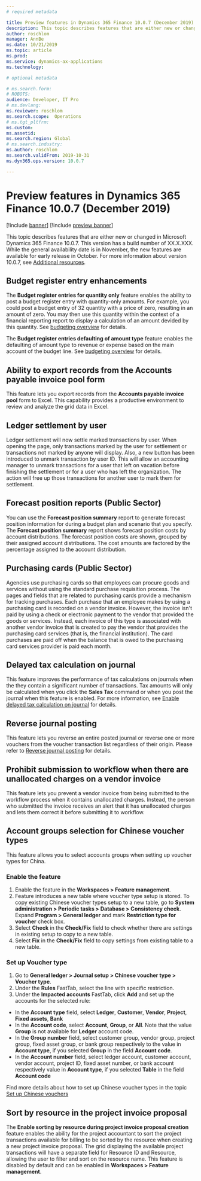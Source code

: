 ```yaml
---
# required metadata

title: Preview features in Dynamics 365 Finance 10.0.7 (December 2019)
description: This topic describes features that are either new or changed in Dynamics 365 Finance 10.0.7.
author: roschlom
manager: AnnBe
ms.date: 10/21/2019
ms.topic: article
ms.prod: 
ms.service: dynamics-ax-applications
ms.technology: 

# optional metadata

# ms.search.form: 
# ROBOTS: 
audience: Developer, IT Pro
# ms.devlang: 
ms.reviewer: roschlom
ms.search.scope:  Operations
# ms.tgt_pltfrm: 
ms.custom: 
ms.assetid: 
ms.search.region: Global
# ms.search.industry: 
ms.author: roschlom
ms.search.validFrom: 2019-10-31 
ms.dyn365.ops.version: 10.0.7

---
```

# Preview features in Dynamics 365 Finance 10.0.7 (December 2019)

[!include [banner](../includes/banner.md)]
[!include [preview banner](../includes/preview-banner.md)]

This topic describes features that are either new or changed in Microsoft Dynamics 365 Finance 10.0.7. This version has a build number of XX.X.XXX. While the general availability date is in November, the new features are available for early release in October. For more information about version 10.0.7, see [Additional resources](../../fin-ops-core/fin-ops/get-started/whats-new-changed-7-0-february-2016.md#additional-resources).

## Budget register entry enhancements

The **Budget register entries for quantity only** feature enables the ability to post a budget register entry with quantity-only amounts. For example, you could post a budget entry of 32 quantity with a price of zero, resulting in an amount of zero. You may then use this quantity within the context of a financial reporting report to display a calculation of an amount devided by this quantity. See [budgeting overview](../budgeting/basic-budgeting-overview-configuration.md) for details. 

The **Budget register entries defaulting of amount type** feature enables the defaulting of amount type to revenue or expense based on the main account of the budget line. See [budgeting overview](../budgeting/basic-budgeting-overview-configuration.md) for details. 


## Ability to export records from the Accounts payable invoice pool form
This feature lets you export records from the **Accounts payable invoice pool** form to Excel. This capability provides a productive environment to review and analyze the grid data in Excel. 

## Ledger settlement by user

Ledger settlement will now settle marked transactions by user.  When opening the page, only transactions marked by the user for settlement or transactions not marked by anyone will display. Also, a new button has been introduced to unmark transaction by user ID.  This will allow an accounting manager to unmark transactions for a user that left on vacation before finishing the settlement or for a user who has left the organization.  The action will free up those transactions for another user to mark them for settlement. 


## Forecast position reports (Public Sector)

You can use the **Forecast position summary** report to generate forecast position information for during a budget plan and scenario that you specify.  The **Forecast position summary** report shows forecast position costs by account distributions. The forecast position costs are shown, grouped by their assigned account distributions. The cost amounts are factored by the percentage assigned to the account distribution. 

## Purchasing cards (Public Sector)

Agencies use purchasing cards so that employees can procure goods and services without using the standard purchase requisition process. The pages and fields that are related to purchasing cards provide a mechanism for tracking purchases. Each purchase that an employee makes by using a purchasing card is recorded on a vendor invoice. However, the invoice isn't paid by using a check or electronic payment to the vendor that provided the goods or services. Instead, each invoice of this type is associated with another vendor invoice that is created to pay the vendor that provides the purchasing card services (that is, the financial institution). The card purchases are paid off when the balance that is owed to the purchasing card services provider is paid each month.

## Delayed tax calculation on journal

This feature improves the performance of tax calculations on journals when the they contain a significant number of transactions. Tax amounts will only be calculated when you click the **Sales Tax** command or when you post the journal when this feature is enabled. For more information, see [Enable delayed tax calculation on journal](../general-ledger/enable-delayed-tax-calculation.md) for details.

## Reverse journal posting

This feature lets you reverse an entire posted journal or reverse one or more vouchers from the voucher transaction list regardless of their origin. Please refer to [Reverse journal posting](../general-ledger/reverse-journal-posting.md) for details.

## Prohibit submission to workflow when there are unallocated charges on a vendor invoice
This feature lets you prevent a vendor invoice from being submitted to the workflow process when it contains unallocated charges. Instead, the person who submitted the invoice receives an alert that it has unallocated charges and lets them correct it before submitting it to workflow.


## Account groups selection for Chinese voucher types

This feature allows you to select accounts groups when setting up voucher types for China. 

### Enable the feature
1. Enable the feature in the **Workspaces > Feature management**.
2. Feature introduces a new table where voucher type setup is stored. To copy existing Chinese voucher types setup to a new table, go to **System administration > Periodic tasks > Database > Consistency check**. Expand **Program > General ledger** and mark **Restriction type for voucher** check box. 
3. Select **Check** in the **Check/Fix** field to check whether there are settings in existing setup to copy to a new table.
4. Select **Fix** in the **Check/Fix** field to copy settings from existing table to a new table.

### Set up Voucher type
1. Go to **General ledger > Journal setup > Chinese voucher type > Voucher type**.
2. Under the **Rules** FastTab, select the line with specific restriction.
2. Under the **Impacted accounts** FastTab, click **Add** and set up the accounts for the selected rule:
- In the **Account type** field, select **Ledger**, **Customer**, **Vendor**, **Project**, **Fixed assets**, **Bank**
- In the **Account code**, select **Account**, **Group**, or **All**. Note that the value **Group** is not available for **Ledger** account code.
- In the **Group number** field, select customer group, vendor group, project group, fixed asset group, or bank group respectively to the value in **Account type**, if you selected **Group** in the field **Account code**.
- In the **Account number** field, select ledger account, customer account, vendor account, project ID, fixed asset number, or bank account respectively value in **Account type**, if you selected **Table** in the field **Account code**

Find more details about how to set up Chinese voucher types in the topic [Set up Chinese vouchers](https://docs.microsoft.com/en-us/dynamics365/unified-operations/financials/localizations/tasks/set-up-chinese-vouchers)

## Sort by resource in the project invoice proposal

The **Enable sorting by resource during project invoice proposal creation** feature enables the ability for the project accountant to sort the project transactions available for billing to be sorted by the resource when creating a new project invoice proposal. The grid displaying the available project transactions will have a separate field for Resource ID and Resource, allowing the user to filter and sort on the resource name. This feature is disabled by default and can be enabled in **Workspaces > Feature management**.
